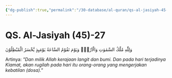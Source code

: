 ```yaml
---
{"dg-publish":true,"permalink":"/30-database/al-quran/qs-al-jasiyah-45-27/"}
---
```



# QS. Al-Jasiyah (45)-27
وَلِلّٰهِ مُلْكُ السَّمٰوٰتِ وَالْاَرْضِۗ وَيَوْمَ تَقُوْمُ السَّاعَةُ يَوْمَىِٕذٍ يَّخْسَرُ الْمُبْطِلُوْنَ

Artinya: *"Dan milik Allah kerajaan langit dan bumi. Dan pada hari terjadinya Kiamat, akan rugilah pada hari itu orang-orang yang mengerjakan kebatilan (dosa)."*
